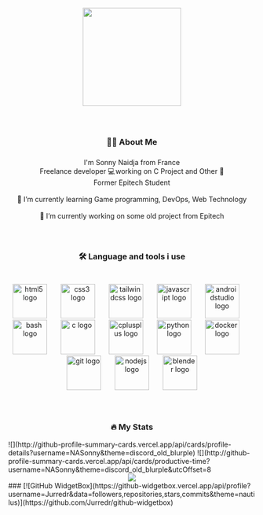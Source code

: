 <br clear="both">

<div align="center">
  <img height="200" src="https://i.postimg.cc/hv4KmJ9k/github-header-image-2.png"  />
</div>

###

<br clear="both">

<h3 align="center">👩‍💻  About Me</h3>

###

<p align="center">I'm Sonny Naidja from France<br>Freelance developer 💻 working on C Project and Other 🚀<br>Former Epitech Student<br><br>🌱 I’m currently learning Game programming, DevOps, Web Technology<br><br>🔭 I’m currently working on some old project from Epitech</p>

###

<br clear="both">

<h3 align="center">🛠 Language and tools i use</h3>

###

<br clear="both">

<div align="center">
  <img src="https://skillicons.dev/icons?i=html" height="70" alt="html5 logo"  />
  <img width="20" />
  <img src="https://skillicons.dev/icons?i=css" height="70" alt="css3 logo"  />
  <img width="20" />
  <img src="https://skillicons.dev/icons?i=tailwind" height="70" alt="tailwindcss logo"  />
  <img width="20" />
  <img src="https://skillicons.dev/icons?i=js" height="70" alt="javascript logo"  />
  <img width="20" />
  <img src="https://skillicons.dev/icons?i=androidstudio" height="70" alt="androidstudio logo"  />
  <img width="20" />
  <img src="https://skillicons.dev/icons?i=bash" height="70" alt="bash logo"  />
  <img width="20" />
  <img src="https://skillicons.dev/icons?i=c" height="70" alt="c logo"  />
  <img width="20" />
  <img src="https://skillicons.dev/icons?i=cpp" height="70" alt="cplusplus logo"  />
  <img width="20" />
  <img src="https://skillicons.dev/icons?i=py" height="70" alt="python logo"  />
  <img width="20" />
  <img src="https://skillicons.dev/icons?i=docker" height="70" alt="docker logo"  />
  <img width="20" />
  <img src="https://skillicons.dev/icons?i=git" height="70" alt="git logo"  />
  <img width="20" />
  <img src="https://cdn.jsdelivr.net/gh/devicons/devicon/icons/nodejs/nodejs-original.svg" height="70" alt="nodejs logo"  />
  <img width="20" />
  <img src="https://skillicons.dev/icons?i=blender" height="70" alt="blender logo"  />
</div>

###

<br clear="both">

<h3 align="center">🔥   My Stats</h3>
 ![](http://github-profile-summary-cards.vercel.app/api/cards/profile-details?username=NASonny&theme=discord_old_blurple)
 ![](http://github-profile-summary-cards.vercel.app/api/cards/productive-time?username=NASonny&theme=discord_old_blurple&utcOffset=8
<div align="center"><img src="https://github-readme-stats.vercel.app/api/top-langs/?username=NASonny&hide_border=true&layout=compact" align="center" /></div>
###
[![GitHub WidgetBox](https://github-widgetbox.vercel.app/api/profile?username=Jurredr&data=followers,repositories,stars,commits&theme=nautilus)](https://github.com/Jurredr/github-widgetbox)
